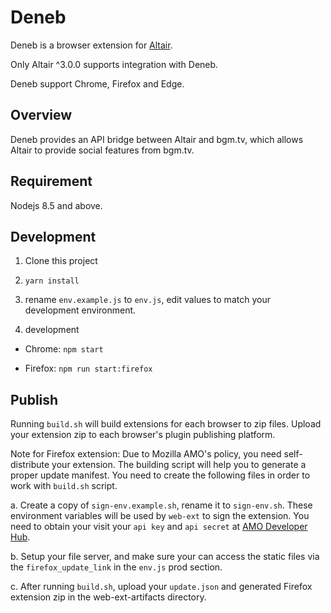 # Deneb

Deneb is a browser extension for [Altair](https://github.com/ProjectSummerTriangle/Altair).

Only Altair ^3.0.0 supports integration with Deneb.

Deneb support Chrome, Firefox and Edge.

## Overview

Deneb provides an API bridge between Altair and bgm.tv, which allows Altair to provide social features from bgm.tv.

## Requirement

Nodejs 8.5 and above.

## Development

1. Clone this project

2. `yarn install`

3. rename `env.example.js` to `env.js`, edit values to match your development environment.

4. development

- Chrome: `npm start`

- Firefox: `npm run start:firefox`

## Publish

Running `build.sh` will build extensions for each browser to zip files. Upload your extension zip to each browser's plugin publishing platform.

Note for Firefox extension: Due to Mozilla AMO's policy, you need self-distribute your extension. The building script will
help you to generate a proper update manifest. You need to create the following files in order to work with `build.sh` script.

a. Create a copy of `sign-env.example.sh`, rename it to `sign-env.sh`. These environment variables will be used by `web-ext` to sign the extension.
You need to obtain your visit your `api key` and `api secret` at [AMO Developer Hub](https://addons.mozilla.org/en-US/developers/addon/api/key/).

b. Setup your file server, and make sure your can access the static files via the `firefox_update_link` in the `env.js` prod section.

c. After running `build.sh`, upload your `update.json` and generated Firefox extension zip in the web-ext-artifacts directory.
